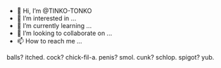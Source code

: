 - 👋 Hi, I’m @TINKO-TONKO
- 👀 I’m interested in ...
- 🌱 I’m currently learning ...
- 💞️ I’m looking to collaborate on ...
- 📫 How to reach me ...

balls? itched.
cock? chick-fil-a.
penis? smol.
cunk? schlop.
spigot? yub.
